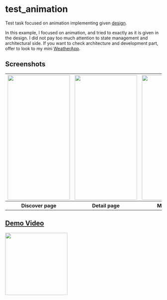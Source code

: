 # test_animation

Test task focused on animation implementing given [design](https://dribbble.com/shots/6733935-Bright-App-UI-Kit).

In this example, I focused on animation, and tried to exactly as it is given in the design. 
I did not pay too much attention to state management and architectural side. If you want to check architecture and development part, offer to look to my mini [WeatherApp](https://github.com/kazbeksultanov/weather_app).

## Screenshots

<table>
  <tr>
    <th scope="row">
      <img src='https://user-images.githubusercontent.com/17141647/236167374-abb4b7fb-10b1-4a66-a50b-58c02ce75c9b.png' width="200" height="400" />
    </th>
    <th scope="col">
      <img src='https://user-images.githubusercontent.com/17141647/236167408-78a8b322-d86d-41ff-a7da-5c95e85af269.png' width="200" height="400" />
    </th>
    <th scope="col">
      <img src='https://user-images.githubusercontent.com/17141647/236167425-ad33a298-e1bc-44d2-925b-8f2b258bb6c8.png' width="200" height="400" />
    </th>
  </tr>
  <tr>
    <th scope="row">Discover page</th>
    <th scope="row">Detail page</th>
    <th scope="row">My Bag page</th>
  </tr>
</table>

## [Demo Video](https://drive.google.com/file/d/1dC0724VuazaGGzfH4wLpt6FD1tOn8ix4/view)
  
<img src="https://user-images.githubusercontent.com/17141647/236176392-54c4685c-4b0e-4b1f-addb-8150a9a960b0.gif" width="200">
